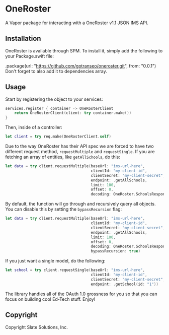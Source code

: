 # OneRoster

A Vapor package for interacting with a OneRoster v1.1 JSON IMS API. 

## Installation 

OneRoster is available through SPM. To install it, simply add the following to your Package.swift file:

.package(url: "https://github.com/gotranseo/oneroster.git", from: "0.0.1") Don't forget to also add it to dependencies array.


## Usage 

Start by registering the object to your services: 

```swift
services.register { container -> OneRosterClient 
    return OneRosterClient(client: try container.make())
}
```

Then, inside of a controller: 

```swift
let client = try req.make(OneRosterClient.self)
```

Due to the way OneRoster has their API spec we are forced to have two different request method, `requestMultiple` and `requestSingle`. If you are fetching an array of entities, like `getAllSchools`, do this:

```swift
let data = try client.requestMultiple(baseUrl: "ims-url-here",
                                      clientId: "my-client-id",
                                      clientSecret: "my-client-secret",
                                      endpoint: .getAllSchools,
                                      limit: 100,
                                      offset: 0,
                                      decoding: OneRoster.SchoolsResponse.self)
```

By default, the function will go through and recursively query all objects. You can disable this by setting the `bypassRecursion` flag: 

```swift
let data = try client.requestMultiple(baseUrl: "ims-url-here",
                                      clientId: "my-client-id",
                                      clientSecret: "my-client-secret",
                                      endpoint: .getAllSchools,
                                      limit: 100,
                                      offset: 0,
                                      decoding: OneRoster.SchoolsResponse.self,
                                      bypassRecursion: true)
```

If you just want a single model, do the following: 

```swift
let school = try client.requestSingle(baseUrl: "ims-url-here",
                                      clientId: "my-client-id",
                                      clientSecret: "my-client-secret",
                                      endpoint: .getSchool(id: "1"))

```

The library handles all of the OAuth 1.0 grossness for you so that you can focus on building cool Ed-Tech stuff. Enjoy! 

## Copyright
Copyright Slate Solutions, Inc.
